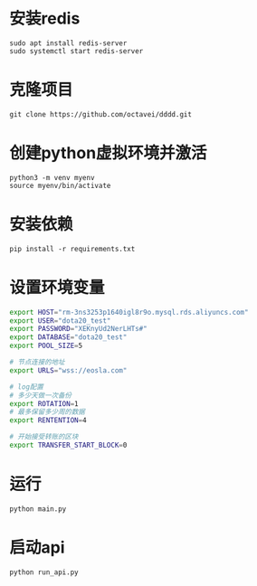 
# 安装redis
```angular2html
sudo apt install redis-server
sudo systemctl start redis-server
```
# 克隆项目
```
git clone https://github.com/octavei/dddd.git
```
# 创建python虚拟环境并激活
```angular2html
python3 -m venv myenv
source myenv/bin/activate
```
# 安装依赖
```angular2html
pip install -r requirements.txt
```

# 设置环境变量
```bash
export HOST="rm-3ns3253p1640igl8r9o.mysql.rds.aliyuncs.com"
export USER="dota20_test"
export PASSWORD="XEKnyUd2NerLHTs#"
export DATABASE="dota20_test"
export POOL_SIZE=5

# 节点连接的地址
export URLS="wss://eosla.com"

# log配置
# 多少天做一次备份
export ROTATION=1
# 最多保留多少周的数据
export RENTENTION=4

# 开始接受转账的区块
export TRANSFER_START_BLOCK=0
```
# 运行
```angular2html
python main.py
```

# 启动api
```angular2html
python run_api.py
```
